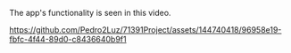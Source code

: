 
The app's functionality is seen in this video.



https://github.com/Pedro2Luz/71391Project/assets/144740418/96958e19-fbfc-4f44-89d0-c8436640b9f1
